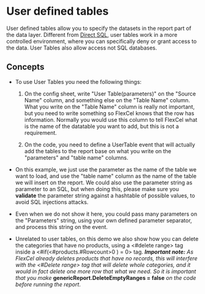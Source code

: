 # User defined tables

User defined tables allow you to specify the datasets 
in the report part of the data
layer. Different from [Direct SQL](https://doc.tmssoftware.com/flexcel/vcl/samples/delphi/reports/direct-sql/index.html), user tables
work in a more controlled environment, where you can specifically deny or
grant access to the data. User Tables also allow access not SQL
databases.

## Concepts

- To use User Tables you need the following things:

   1. On the config sheet, write \"User Table(parameters)\" on the
   \"Source Name\" column, and something else on the \"Table Name\" column.
   What you write on the \"Table Name\" column is really not important, but
   you need to write something so FlexCel knows that the row has
   information. Normally you would use this column to tell FlexCel what is
   the name of the datatable you want to add, but this is not a
   requirement.

   2. On the code, you need to define a UserTable event that will actually
   add the tables to the report base on what you write on the
   \"parameters\" and \"table name\" columns.

- On this example, we just use the parameter as the name of the table
  we want to load, and use the \"table name\" column as the name of
  the table we will insert on the report. We could also use the
  parameter string as parameter to an SQL, but when doing this,
  please make sure you **validate** the parameter string against a
  hashtable of possible values, to avoid SQL injections attacks.

- Even when we do not show it here, you could pass many parameters on
  the \"Parameters\" string, using your own defined parameter
  separator, and process this string on the event.

- Unrelated to user tables, on this demo we also show how you can
  delete the categories that have no products, using a \<\#delete
  range\> tag inside a \<\#if(\<\#products.\#Rowcount\>0 ) = 0\>
  tag. ***Important note:** As FlexCel already deletes products that
  have no records, this will interfere with the \<#Delete range\> tag
  that will delete whole categories, and it would in fact delete one
  more row that what we need. So it is important that you make*
  **genericReport.DeleteEmptyRanges = false** *on the code before
  running the report*.
